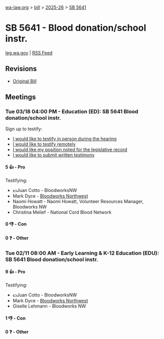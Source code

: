 [wa-law.org](/) > [bill](/bill/) > [2025-26](/bill/2025-26/) > [SB 5641](/bill/2025-26/sb/5641/)

# SB 5641 - Blood donation/school instr.
[leg.wa.gov](https://app.leg.wa.gov/billsummary?BillNumber=5641&Year=2025&Initiative=false) | [RSS Feed](./rss.xml)

## Revisions
* [Original Bill](1/)

## Meetings
### Tue 03/18 04:00 PM - Education (ED): SB 5641 Blood donation/school instr.
Sign up to testify:
* [I would like to testify in person during the hearing](https://app.leg.wa.gov/csi/Testifier/Add?chamber=House&mId=33013&aId=165481&caId=26482&tId=1)
* [I would like to testify remotely](https://app.leg.wa.gov/csi/Testifier/Add?chamber=House&mId=33013&aId=165481&caId=26482&tId=2)
* [I would like my position noted for the legislative record](https://app.leg.wa.gov/csi/Testifier/Add?chamber=House&mId=33013&aId=165481&caId=26482&tId=3)
* [I would like to submit written testimony](https://app.leg.wa.gov/csi/Testifier/Add?chamber=House&mId=33013&aId=165481&caId=26482&tId=4)

#### 5 👍 - Pro
Testifying:
* 💵Juan Cotto - BloodworksNW
* Mark Dyce - [Bloodworks Northwest](/org/bloodworks_northwest/)
* Naomi Howatt - Naomi Howatt, Volunteer Resources Manager, Bloodworks NW
* Christina Melief - National Cord Blood Network

#### 0 👎 - Con

#### 0 ❓ - Other

### Tue 02/11 08:00 AM - Early Learning & K-12 Education (EDU): SB 5641 Blood donation/school instr.
#### 9 👍 - Pro
Testifying:
* 💵Juan Cotto - BloodworksNW
* Mark Dyce - [Bloodworks Northwest](/org/bloodworks_northwest/)
* Giselle Lehmann - Bloodworks NW

#### 1 👎 - Con

#### 0 ❓ - Other
